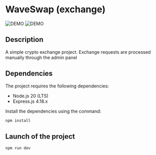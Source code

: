 ﻿# WaveSwap (exchange)

![DEMO](https://imgur.com/pbQUZLP.png)
![DEMO](https://imgur.com/vbCrex9.png)

## Description
A simple crypto exchange project. Exchange requests are processed manually through the admin panel

## Dependencies
The project requires the following dependencies:
- Node.js 20 (LTS)
- Express.js 4.18.x

Install the dependencies using the command:
```bash
npm install
```
## Launch of the project
```bash
npm run dev
```
